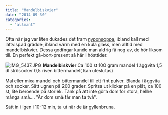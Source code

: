 ```yaml
---
title: "Mandelbiskvier"
date: "2014-09-30"
categories: 
  - "allmant"
---
```


Ofta när jag var liten dukades det fram [nyponsoppa](http://www.pickipicki.se/2010/09/de-ar-har-nu-nyponen/), ibland kall med lättvispad grädde, ibland varm med en kula glass, men alltid med mandelbiskvier. Dessa godingar kunde man aldrig få nog av, de hör liksom till. En perfekt gå-bort-present så här i hösttider.  
  
![IMG_5437.JPG](/static/img/IMG_5437.jpg)
**Mandelbiskvier** Ca 100 st 100 gram mandel 1 äggvita 1,5 dl strösocker 0,5 riven bittermandel( kan uteslutas)

Mal eller mixa mandel och bittermandel till ett fint pulver. Blanda i äggvita och socker. Sätt ugnen på 200 grader. Spritsa ut klickar på en plåt, ca 100 st, lite beroende på storlek. Tänk på att inte göra dom för stora, hellre många små.... "Är dom små får man ta två".

Sätt in i igen i 10-12 min, ta ut när de är gyllenbruna.

